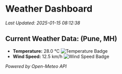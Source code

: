 
# Weather Dashboard

_Last Updated: 2025-01-15 08:12:38_

## Current Weather Data: (Pune, MH)
- **Temperature:** 28.0 °C ![Temperature Badge](https://img.shields.io/badge/Temperature-Medium%20Temp-green)
- **Wind Speed:** 12.5 km/h ![Wind Speed Badge](https://img.shields.io/badge/Wind%20Speed-Low%20Wind-blue)

*Powered by Open-Meteo API*
